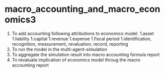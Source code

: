 # macro_accounting_and_macro_economics3

1. To add accounting following attributions to economics model.
  1.asset
  1.liability
  1.capital
  1.revenue
  1.expense
  1.fiscal period
  1.identification, recognition, measurement, revaluation, record, reporting
1. To run the model in the multi-agent-simulation
1. To aggregate the simulation result into macro accounting formula report
1. To revaluate implication of economics model throug the macro accounting report 

